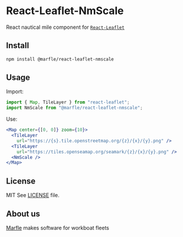 # React-Leaflet-NmScale

React nautical mile component for [`React-Leaflet`](https://github.com/PaulLeCam/react-leaflet)

## Install

```bash
npm install @marfle/react-leaflet-nmscale
```

## Usage

Import:
```javascript
import { Map, TileLayer } from "react-leaflet";
import NmScale from "@marfle/react-leaflet-nmscale";
```

Use:
```jsx
<Map center={[0, 0]} zoom={10}>
  <TileLayer
    url="https://{s}.tile.openstreetmap.org/{z}/{x}/{y}.png" />
  <TileLayer
    url="https://tiles.openseamap.org/seamark/{z}/{x}/{y}.png" />
  <NmScale />
</Map>
```


## License

MIT
See [LICENSE](LICENSE) file.

## About us

[Marfle](https://www.marfle.com) makes software for workboat fleets
